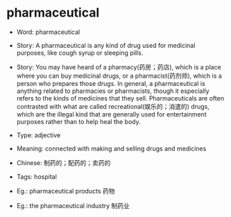 # pharmaceutical

- Word: pharmaceutical
- Story: A pharmaceutical is any kind of drug used for medicinal purposes, like cough syrup or sleeping pills.
- Story: You may have heard of a pharmacy(药房；药店), which is a place where you can buy medicinal drugs, or a pharmacist(药剂师), which is a person who prepares those drugs. In general, a pharmaceutical is anything related to pharmacies or pharmacists, though it especially refers to the kinds of medicines that they sell. Pharmaceuticals are often contrasted with what are called recreational(娱乐的；消遣的) drugs, which are the illegal kind that are generally used for entertainment purposes rather than to help heal the body.

- Type: adjective
- Meaning: connected with making and selling drugs and medicines
- Chinese: 制药的；配药的；卖药的
- Tags: hospital
- Eg.: pharmaceutical products 药物
- Eg.: the pharmaceutical industry 制药业

